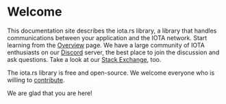 # Welcome

This documentation site describes the iota.rs library, a library that handles communications between your application and the IOTA network. Start learning from the [Overview](./overview) page. We have a large community of IOTA enthusiasts on our [Discord](https://discord.iota.org) server, the best place to join the discussion and ask questions. Take a look at our [Stack Exchange](https://iota.stackexchange.com/), too.

The iota.rs library is free and open-source. We welcome everyone who is willing to [contribute](./contribute.md).

We are glad that you are here!